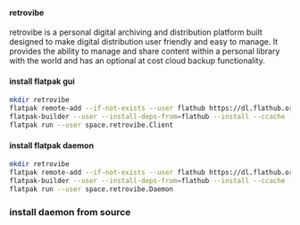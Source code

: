 #### retrovibe

retrovibe is a personal digital archiving and distribution platform built designed to make digital distribution
user friendly and easy to manage. It provides the ability to manage and share content within a personal library
with the world and has an optional at cost cloud backup functionality.

#### install flatpak gui

```bash
mkdir retrovibe
flatpak remote-add --if-not-exists --user flathub https://dl.flathub.org/repo/flathub.flatpakrepo
flatpak-builder --user --install-deps-from=flathub --install --ccache --force-clean retrovibe .eg.cache/flatpak.client.yml
flatpak run --user space.retrovibe.Client
```

#### install flatpak daemon

```bash
mkdir retrovibe
flatpak remote-add --if-not-exists --user flathub https://dl.flathub.org/repo/flathub.flatpakrepo
flatpak-builder --user --install-deps-from=flathub --install --ccache --force-clean retrovibe .eg.cache/flatpak.daemon.yml
flatpak run --user space.retrovibe.Daemon
```

### install daemon from source

```bash

```
